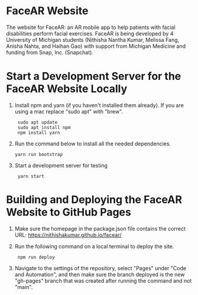 # FaceAR Website

The website for FaceAR: an AR mobile app to help patients with facial disabilities perform facial exercises. FaceAR is being developed by 4 University of Michigan students (Nithisha Nantha Kumar, Melissa Fang, Anisha Nahta, and Haihan Gao) with support from Michigan Medicine and funding from Snap, Inc. (Snapchat).

# Start a Development Server for the FaceAR Website Locally

1. Install npm and yarn (if you haven't installed them already). If you are using a mac replace "sudo apt" with "brew".

		sudo apt update
		sudo apt install npm
		npm install yarn

2.  Run the command below to install all the needed dependencies.

		yarn run bootstrap

3. Start a development server for testing

		yarn start

# Building and Deploying the FaceAR Website to GitHub Pages

1. Make sure the homepage in the package.json file contains the correct URL: https://nithishakumar.github.io/facear/
2. Run the following command on a local terminal to deploy the site.
   
		npm run deploy

4. Navigate to the settings of the repository, select "Pages" under "Code and Automation", and then make sure the branch deployed is the new "gh-pages" branch that was created after running the command and not "main".
